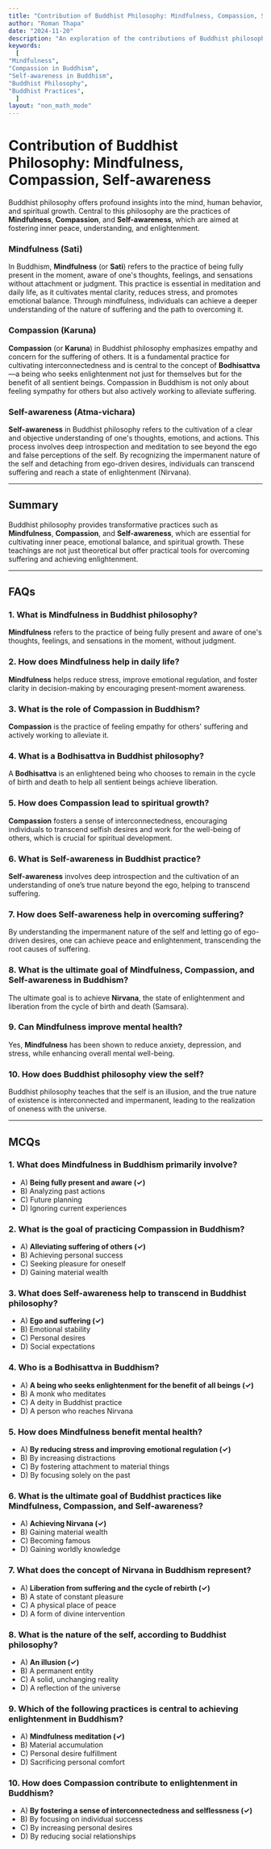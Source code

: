 ```yaml
---
title: "Contribution of Buddhist Philosophy: Mindfulness, Compassion, Self-awareness" 
author: "Roman Thapa" 
date: "2024-11-20"
description: "An exploration of the contributions of Buddhist philosophy, focusing on the concepts of Mindfulness, Compassion, and Self-awareness." 
keywords:
  [
"Mindfulness",
"Compassion in Buddhism",
"Self-awareness in Buddhism",
"Buddhist Philosophy",
"Buddhist Practices",
  ]
layout: "non_math_mode"
---
```


# Contribution of Buddhist Philosophy: Mindfulness, Compassion, Self-awareness

Buddhist philosophy offers profound insights into the mind, human behavior, and spiritual growth. Central to this philosophy are the practices of **Mindfulness**, **Compassion**, and **Self-awareness**, which are aimed at fostering inner peace, understanding, and enlightenment.

### Mindfulness (Sati)  
In Buddhism, **Mindfulness** (or **Sati**) refers to the practice of being fully present in the moment, aware of one's thoughts, feelings, and sensations without attachment or judgment. This practice is essential in meditation and daily life, as it cultivates mental clarity, reduces stress, and promotes emotional balance. Through mindfulness, individuals can achieve a deeper understanding of the nature of suffering and the path to overcoming it.

### Compassion (Karuna)  
**Compassion** (or **Karuna**) in Buddhist philosophy emphasizes empathy and concern for the suffering of others. It is a fundamental practice for cultivating interconnectedness and is central to the concept of **Bodhisattva**—a being who seeks enlightenment not just for themselves but for the benefit of all sentient beings. Compassion in Buddhism is not only about feeling sympathy for others but also actively working to alleviate suffering.

### Self-awareness (Atma-vichara)  
**Self-awareness** in Buddhist philosophy refers to the cultivation of a clear and objective understanding of one's thoughts, emotions, and actions. This process involves deep introspection and meditation to see beyond the ego and false perceptions of the self. By recognizing the impermanent nature of the self and detaching from ego-driven desires, individuals can transcend suffering and reach a state of enlightenment (Nirvana).

---

## Summary

Buddhist philosophy provides transformative practices such as **Mindfulness**, **Compassion**, and **Self-awareness**, which are essential for cultivating inner peace, emotional balance, and spiritual growth. These teachings are not just theoretical but offer practical tools for overcoming suffering and achieving enlightenment.

---

## FAQs

### 1. What is **Mindfulness** in Buddhist philosophy?  
**Mindfulness** refers to the practice of being fully present and aware of one's thoughts, feelings, and sensations in the moment, without judgment.  

### 2. How does **Mindfulness** help in daily life?  
**Mindfulness** helps reduce stress, improve emotional regulation, and foster clarity in decision-making by encouraging present-moment awareness.  

### 3. What is the role of **Compassion** in Buddhism?  
**Compassion** is the practice of feeling empathy for others' suffering and actively working to alleviate it.  

### 4. What is a **Bodhisattva** in Buddhist philosophy?  
A **Bodhisattva** is an enlightened being who chooses to remain in the cycle of birth and death to help all sentient beings achieve liberation.  

### 5. How does **Compassion** lead to spiritual growth?  
**Compassion** fosters a sense of interconnectedness, encouraging individuals to transcend selfish desires and work for the well-being of others, which is crucial for spiritual development.  

### 6. What is **Self-awareness** in Buddhist practice?  
**Self-awareness** involves deep introspection and the cultivation of an understanding of one’s true nature beyond the ego, helping to transcend suffering.  

### 7. How does **Self-awareness** help in overcoming suffering?  
By understanding the impermanent nature of the self and letting go of ego-driven desires, one can achieve peace and enlightenment, transcending the root causes of suffering.  

### 8. What is the ultimate goal of **Mindfulness**, **Compassion**, and **Self-awareness** in Buddhism?  
The ultimate goal is to achieve **Nirvana**, the state of enlightenment and liberation from the cycle of birth and death (Samsara).  

### 9. Can **Mindfulness** improve mental health?  
Yes, **Mindfulness** has been shown to reduce anxiety, depression, and stress, while enhancing overall mental well-being.  

### 10. How does **Buddhist philosophy** view the self?  
Buddhist philosophy teaches that the self is an illusion, and the true nature of existence is interconnected and impermanent, leading to the realization of oneness with the universe.  

---

## MCQs

### 1. What does **Mindfulness** in Buddhism primarily involve?  
- A) **Being fully present and aware (✓)**  
- B) Analyzing past actions  
- C) Future planning  
- D) Ignoring current experiences  

### 2. What is the goal of practicing **Compassion** in Buddhism?  
- A) **Alleviating suffering of others (✓)**  
- B) Achieving personal success  
- C) Seeking pleasure for oneself  
- D) Gaining material wealth  

### 3. What does **Self-awareness** help to transcend in Buddhist philosophy?  
- A) **Ego and suffering (✓)**  
- B) Emotional stability  
- C) Personal desires  
- D) Social expectations  

### 4. Who is a **Bodhisattva** in Buddhism?  
- A) **A being who seeks enlightenment for the benefit of all beings (✓)**  
- B) A monk who meditates  
- C) A deity in Buddhist practice  
- D) A person who reaches Nirvana  

### 5. How does **Mindfulness** benefit mental health?  
- A) **By reducing stress and improving emotional regulation (✓)**  
- B) By increasing distractions  
- C) By fostering attachment to material things  
- D) By focusing solely on the past  

### 6. What is the ultimate goal of Buddhist practices like **Mindfulness**, **Compassion**, and **Self-awareness**?  
- A) **Achieving Nirvana (✓)**  
- B) Gaining material wealth  
- C) Becoming famous  
- D) Gaining worldly knowledge  

### 7. What does the concept of **Nirvana** in Buddhism represent?  
- A) **Liberation from suffering and the cycle of rebirth (✓)**  
- B) A state of constant pleasure  
- C) A physical place of peace  
- D) A form of divine intervention  

### 8. What is the nature of the self, according to Buddhist philosophy?  
- A) **An illusion (✓)**  
- B) A permanent entity  
- C) A solid, unchanging reality  
- D) A reflection of the universe  

### 9. Which of the following practices is central to achieving enlightenment in Buddhism?  
- A) **Mindfulness meditation (✓)**  
- B) Material accumulation  
- C) Personal desire fulfillment  
- D) Sacrificing personal comfort  

### 10. How does **Compassion** contribute to enlightenment in Buddhism?  
- A) **By fostering a sense of interconnectedness and selflessness (✓)**  
- B) By focusing on individual success  
- C) By increasing personal desires  
- D) By reducing social relationships  
